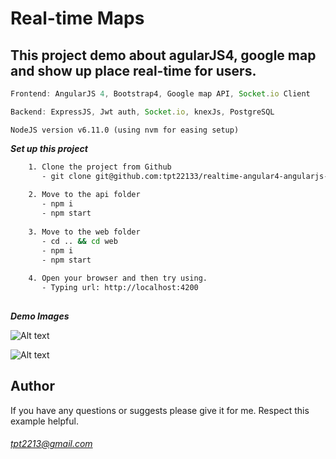 # Real-time Maps

## This project demo about agularJS4, google map and show up place real-time for users.
 ```javascript
Frontend: AngularJS 4, Bootstrap4, Google map API, Socket.io Client
 ````
 ```javascript
Backend: ExpressJS, Jwt auth, Socket.io, knexJs, PostgreSQL
  ````
 ```apple js
NodeJS version v6.11.0 (using nvm for easing setup)
 ``` 
***Set up this project***
 ```sh
     1. Clone the project from Github
        - git clone git@github.com:tpt22133/realtime-angular4-angularjs-postgresql-scoket-map-view-admin.git
    
     2. Move to the api folder
        - npm i
        - npm start
     
     3. Move to the web folder
        - cd .. && cd web
        - npm i
        - npm start
        
     4. Open your browser and then try using.   
        - Typing url: http://localhost:4200
        
 ```
 ***Demo Images***

 ![Alt text](https://preview.ibb.co/dcxH0y/Screen_Shot_2018_06_02_at_1_09_57_AM.png?raw=true "")
 
 ![Alt text](https://preview.ibb.co/gLxvnd/Screen_Shot_2018_06_01_at_10_31_22_PM.png?raw=true "")
 
## Author
If you have any questions or suggests please give it for me. 
Respect this example helpful. 
###### tpt2213@gmail.com